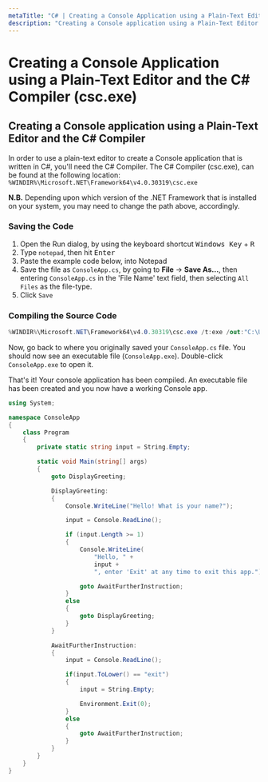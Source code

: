 ```yaml
---
metaTitle: "C# | Creating a Console Application using a Plain-Text Editor and the C# Compiler (csc.exe)"
description: "Creating a Console application using a Plain-Text Editor and the C# Compiler"
---
```


# Creating a Console Application using a Plain-Text Editor and the C# Compiler (csc.exe)



## Creating a Console application using a Plain-Text Editor and the C# Compiler


In order to use a plain-text editor to create a Console application that is written in C#, you'll need the C# Compiler. The C# Compiler (csc.exe), can be found at the following location:
`%WINDIR%\Microsoft.NET\Framework64\v4.0.30319\csc.exe`

**N.B.** Depending upon which version of the .NET Framework that is installed on your system, you may need to change the path above, accordingly.

### Saving the Code

1. Open the Run dialog, by using the keyboard shortcut <kbd>Windows Key</kbd> + <kbd>R</kbd>
1. Type `notepad`, then hit <kbd>Enter</kbd>
1. Paste the example code below, into Notepad
1. Save the file as `ConsoleApp.cs`, by going to **File** → **Save As...**, then entering `ConsoleApp.cs` in the 'File Name' text field, then selecting `All Files` as the file-type.
1. Click `Save`

### Compiling the Source Code

```cs
%WINDIR%\Microsoft.NET\Framework64\v4.0.30319\csc.exe /t:exe /out:"C:\Users\yourUserName\Documents\ConsoleApp.exe" "C:\Users\yourUserName\Documents\ConsoleApp.cs"

```

Now, go back to where you originally saved your `ConsoleApp.cs` file. You should now see an executable file (`ConsoleApp.exe`). Double-click `ConsoleApp.exe` to open it.

That's it! Your console application has been compiled. An executable file has been created and you now have a working Console app.

```cs
using System;

namespace ConsoleApp
{
    class Program
    {
        private static string input = String.Empty;

        static void Main(string[] args)
        {
            goto DisplayGreeting;

            DisplayGreeting:
            {
                Console.WriteLine("Hello! What is your name?");

                input = Console.ReadLine();

                if (input.Length >= 1)
                {
                    Console.WriteLine(
                        "Hello, " + 
                        input + 
                        ", enter 'Exit' at any time to exit this app.");

                    goto AwaitFurtherInstruction;
                }
                else
                {
                    goto DisplayGreeting;
                }
            }

            AwaitFurtherInstruction:
            {
                input = Console.ReadLine();

                if(input.ToLower() == "exit")
                {
                    input = String.Empty;

                    Environment.Exit(0);
                }
                else
                {
                    goto AwaitFurtherInstruction;
                }
            }
        }
    }
}

```

